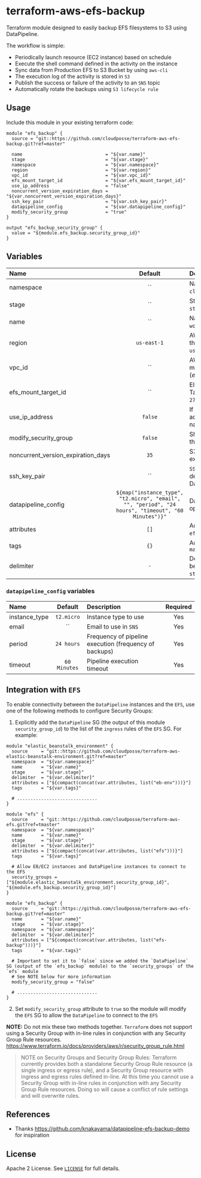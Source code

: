 # terraform-aws-efs-backup

Terraform module designed to easily backup EFS filesystems to S3 using DataPipeline.

The workflow is simple:

* Periodically launch resource (EC2 instance) based on schedule
* Execute the shell command defined in the activity on the instance
* Sync data from Production EFS to S3 Bucket by using `aws-cli`
* The execution log of the activity is stored in `S3`
* Publish the success or failure of the activity to an `SNS` topic
* Automatically rotate the backups using `S3 lifecycle rule`


## Usage

Include this module in your existing terraform code:

```hcl
module "efs_backup" {
  source = "git::https://github.com/cloudposse/terraform-aws-efs-backup.git?ref=master"

  name                               = "${var.name}"
  stage                              = "${var.stage}"
  namespace                          = "${var.namespace}"
  region                             = "${var.region}"
  vpc_id                             = "${var.vpc_id}"
  efs_mount_target_id                = "${var.efs_mount_target_id}"
  use_ip_address                     = "false"
  noncurrent_version_expiration_days = "${var.noncurrent_version_expiration_days}"
  ssh_key_pair                       = "${var.ssh_key_pair}"
  datapipeline_config                = "${var.datapipeline_config}"
  modify_security_group              = "true"
}

output "efs_backup_security_group" {
  value = "${module.efs_backup.security_group_id}"
}
```


## Variables

|  Name                              |  Default       |  Description                                                                                  | Required |
|:-----------------------------------|:--------------:|:----------------------------------------------------------------------------------------------|:--------:|
| namespace                          | ``             | Namespace (e.g. `cp` or `cloudposse`)                                                         | Yes      |
| stage                              | ``             | Stage (e.g. `prod`, `dev`, `staging`)                                                         | Yes      |
| name                               | ``             | Name  (e.g. `app` or `wordpress`)                                                             | Yes      |
| region                             | `us-east-1`    | AWS Region to provision the AWS resources in (_e.g._ `us-east-1`)                             | Yes      |
| vpc_id                             | ``             | AWS VPC ID where module should operate (_e.g._ `vpc-a22222ee`)                                | Yes      |
| efs_mount_target_id                | ``             | Elastic File System Mount Target ID (_e.g._ `fsmt-279bfc62`)                                  | Yes      |
| use_ip_address                     | `false`        | If set to `true`, will use IP address instead of DNS name to connect to the `EFS`             | Yes      |
| modify_security_group              | `false`        | Should the module modify the `EFS` security group                                             | No       |
| noncurrent_version_expiration_days | `35`           | S3 object versions expiration period (days)                                                   | Yes      |
| ssh_key_pair                       | ``             | `SSH` key that will be deployed on DataPipeline's instance                                    | No       |
| datapipeline_config                | `${map("instance_type", "t2.micro", "email", "", "period", "24 hours", "timeout", "60 Minutes")}"`| DataPipeline configuration options  | Yes      |
| attributes                         | `[]`           | Additional attributes (_e.g._ `efs-backup`)                                                   | No       |
| tags                               | `{}`           | Additional tags (e.g. `map("BusinessUnit","XYZ")`                                             | No       |
| delimiter                          | `-`            | Delimiter to be used between `name`, `namespace`, `stage` and `attributes`                    | No       |


### `datapipeline_config` variables

|  Name                              |  Default       |  Description                                                | Required |
|:-----------------------------------|:--------------:|:------------------------------------------------------------|:--------:|
| instance_type                      | `t2.micro`     | Instance type to use                                        | Yes      |
| email                              | ``             | Email to use in `SNS`                                       | Yes      |
| period                             | `24 hours`     | Frequency of pipeline execution (frequency of backups)      | Yes      |
| timeout                            | `60 Minutes`   | Pipeline execution timeout                                  | Yes      |



## Integration with `EFS`

To enable connectivity between the `DataPipeline` instances and the `EFS`, use one of the following methods to configure Security Groups:

1. Explicitly add the `DataPipeline` SG (the output of this module `security_group_id`) to the list of the `ingress` rules of the `EFS` SG. For example:

```hcl
module "elastic_beanstalk_environment" {
  source     = "git::https://github.com/cloudposse/terraform-aws-elastic-beanstalk-environment.git?ref=master"
  namespace  = "${var.namespace}"
  name       = "${var.name}"
  stage      = "${var.stage}"
  delimiter  = "${var.delimiter}"
  attributes = ["${compact(concat(var.attributes, list("eb-env")))}"]
  tags       = "${var.tags}"

  # ..............................
}

module "efs" {
  source     = "git::https://github.com/cloudposse/terraform-aws-efs.git?ref=tmaster"
  namespace  = "${var.namespace}"
  name       = "${var.name}"
  stage      = "${var.stage}"
  delimiter  = "${var.delimiter}"
  attributes = ["${compact(concat(var.attributes, list("efs")))}"]
  tags       = "${var.tags}"

  # Allow EB/EC2 instances and DataPipeline instances to connect to the EFS
  security_groups = ["${module.elastic_beanstalk_environment.security_group_id}", "${module.efs_backup.security_group_id}"]
}

module "efs_backup" {
  source     = "git::https://github.com/cloudposse/terraform-aws-efs-backup.git?ref=master"
  name       = "${var.name}"
  stage      = "${var.stage}"
  namespace  = "${var.namespace}"
  delimiter  = "${var.delimiter}"
  attributes = ["${compact(concat(var.attributes, list("efs-backup")))}"]
  tags       = "${var.tags}"
  
  # Important to set it to `false` since we added the `DataPipeline` SG (output of the `efs_backup` module) to the `security_groups` of the `efs` module
  # See NOTE below for more information
  modify_security_group = "false"

  # ..............................
}
```

2. Set `modify_security_group` attribute to `true` so the module will modify the `EFS` SG to allow the `DataPipeline` to connect to the `EFS`

**NOTE:** Do not mix these two methods together. 
`Terraform` does not support using a Security Group with in-line rules in conjunction with any Security Group Rule resources.
https://www.terraform.io/docs/providers/aws/r/security_group_rule.html
> NOTE on Security Groups and Security Group Rules: Terraform currently provides both a standalone Security Group Rule resource 
(a single ingress or egress rule), and a Security Group resource with ingress and egress rules defined in-line. 
At this time you cannot use a Security Group with in-line rules in conjunction with any Security Group Rule resources. 
Doing so will cause a conflict of rule settings and will overwrite rules.


## References

* Thanks https://github.com/knakayama/datapipeline-efs-backup-demo for inspiration


## License

Apache 2 License. See [`LICENSE`](LICENSE) for full details.

